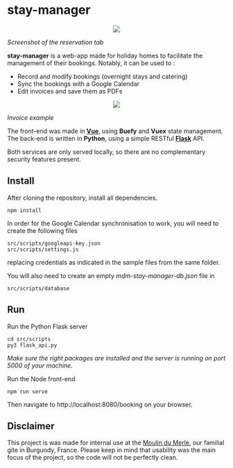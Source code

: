 # stay-manager
<div align="center">
  <img src="http://roemer.kleerebezem.eu/stay-manager/images/reservation-tab.PNG">
</div>

*Screenshot of the reservation tab*


**stay-manager** is a web-app made for holiday homes to facilitate the management of their bookings.
Notably, it can be used to :

- Record and modify bookings (overnight stays and catering)
- Sync the bookings with a Google Calendar
- Edit invoices and save them as PDFs

<div align="center">
  <img src="http://roemer.kleerebezem.eu/stay-manager/images/invoice-example.PNG">
</div>

*Invoice example*


The front-end was made in **[Vue](https://vuejs.org/)**, using **Buefy** and **Vuex** state management.
The back-end is written in **Python**, using a simple RESTful **[Flask](https://github.com/pallets/flask)** API.

Both services are only served locally, so there are no complementary security features present.

## Install

After cloning the repository, install all dependencies.
```
npm install
```
In order for the Google Calendar synchronisation to work, you will need to create the following files

```
src/scripts/googleapi-key.json
src/scripts/settings.js
```
replacing credentials as indicated in the sample files from the same folder.

You will also need to create an empty *mdm-stay-manager-db.json* file in 

    src/scripts/database

## Run

Run the Python Flask server
```
cd src/scripts
py3 flask_api.py
```
*Make sure the right packages are installed and the server is running on port 5000 of your machine.*

Run the Node front-end
```
npm run serve
```

Then navigate to http://localhost:8080/booking on your browser.


## Disclaimer
This project is was made for internal use at the [Moulin du Merle](http://moulindumerle.com), our familial gite in Burgundy, France.
Please keep in mind that usability was the main focus of the project, so the code will not be perfectly clean.
